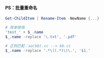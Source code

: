 #### PS：批量重命名

```powershell
Get-ChildItem | Rename-Item -NewName {...}

# 简单使用
'test_' + $_.name
$_.name -replace '\.txt', '.pdf'

# 正则匹配：aa(bb).cc --> bb.cc
$_.name -replace '.*\((.*)\)\.', '$1.'
```
